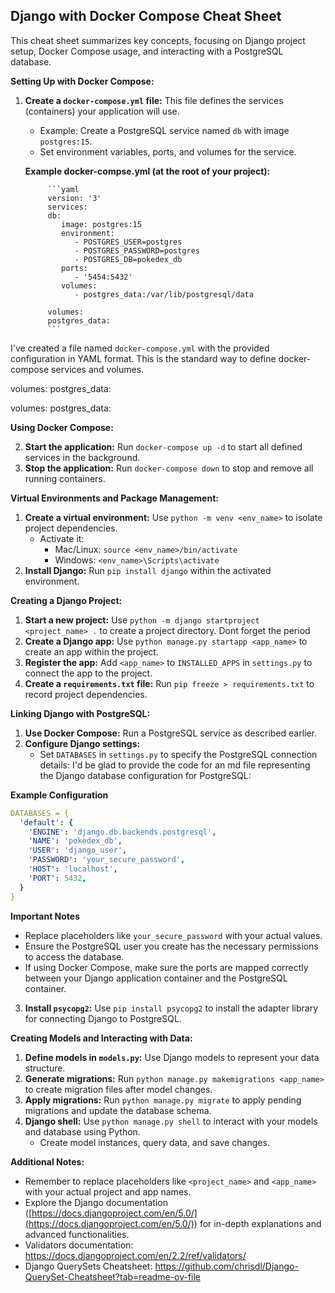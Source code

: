## Django with Docker Compose Cheat Sheet

This cheat sheet summarizes key concepts, focusing on Django project setup, Docker Compose usage, and interacting with a PostgreSQL database.

**Setting Up with Docker Compose:**

1. **Create a `docker-compose.yml` file:** This file defines the services (containers) your application will use.
   - Example: Create a PostgreSQL service named `db` with image `postgres:15`.
   - Set environment variables, ports, and volumes for the service.

   **Example docker-compse.yml (at the root of your project):**
      

            ```yaml
            version: '3'
            services:
            db:
               image: postgres:15
               environment:
                  - POSTGRES_USER=postgres
                  - POSTGRES_PASSWORD=postgres
                  - POSTGRES_DB=pokedex_db
               ports:
                  - '5454:5432'
               volumes: 
                  - postgres_data:/var/lib/postgresql/data

            volumes:
            postgres_data:
            ```

I've created a file named `docker-compose.yml`  with the provided configuration in YAML format. This is the standard way to define docker-compose services and volumes.


volumes:
  postgres_data:


volumes:
  postgres_data:

**Using Docker Compose:**

2. **Start the application:** Run `docker-compose up -d` to start all defined services in the background.
3. **Stop the application:** Run `docker-compose down` to stop and remove all running containers.

**Virtual Environments and Package Management:**

1. **Create a virtual environment:** Use `python -m venv <env_name>` to isolate project dependencies.
   - Activate it:
     - Mac/Linux: `source <env_name>/bin/activate`
     - Windows: `<env_name>\Scripts\activate`
2. **Install Django:** Run `pip install django` within the activated environment.

**Creating a Django Project:**

1. **Start a new project:** Use `python -m django startproject <project_name> .` to create a project directory. Dont forget the period
2. **Create a Django app:** Use `python manage.py startapp <app_name>` to create an app within the project.
3. **Register the app:** Add `<app_name>` to `INSTALLED_APPS` in `settings.py` to connect the app to the project.
4. **Create a `requirements.txt` file:** Run `pip freeze > requirements.txt` to record project dependencies.

**Linking Django with PostgreSQL:**

1. **Use Docker Compose:** Run a PostgreSQL service as described earlier.
2. **Configure Django settings:**
   - Set `DATABASES` in `settings.py` to specify the PostgreSQL connection details:
     I'd be glad to provide the code for an md file representing the Django database configuration for PostgreSQL:


**Example Configuration**

```yaml
DATABASES = {
  'default': {
    'ENGINE': 'django.db.backends.postgresql',
    'NAME': 'pokedex_db',
    'USER': 'django_user',
    'PASSWORD': 'your_secure_password',
    'HOST': 'localhost',
    'PORT': 5432,
  }
}
```

**Important Notes**

* Replace placeholders like `your_secure_password` with your actual values.
* Ensure the PostgreSQL user you create has the necessary permissions to access the database.
* If using Docker Compose, make sure the ports are mapped correctly between your Django application container and the PostgreSQL container.


3. **Install `psycopg2`:** Use `pip install psycopg2` to install the adapter library for connecting Django to PostgreSQL.

**Creating Models and Interacting with Data:**

1. **Define models in `models.py`:** Use Django models to represent your data structure.
2. **Generate migrations:** Run `python manage.py makemigrations <app_name>` to create migration files after model changes.
3. **Apply migrations:** Run `python manage.py migrate` to apply pending migrations and update the database schema.
4. **Django shell:** Use `python manage.py shell` to interact with your models and database using Python.
   - Create model instances, query data, and save changes.

**Additional Notes:**

- Remember to replace placeholders like `<project_name>` and `<app_name>` with your actual project and app names.
- Explore the Django documentation ([https://docs.djangoproject.com/en/5.0/](https://docs.djangoproject.com/en/5.0/)) for in-depth explanations and advanced functionalities.
- Validators documentation: https://docs.djangoproject.com/en/2.2/ref/validators/
- Django QuerySets Cheatsheet: https://github.com/chrisdl/Django-QuerySet-Cheatsheet?tab=readme-ov-file

